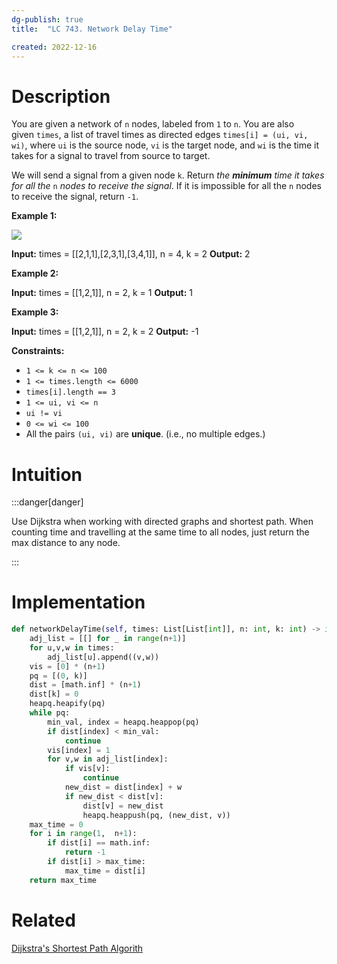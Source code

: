 ```yaml
---
dg-publish: true
title:  "LC 743. Network Delay Time"

created: 2022-12-16
---
```



# Description
You are given a network of `n` nodes, labeled from `1` to `n`. You are also given `times`, a list of travel times as directed edges `times[i] = (ui, vi, wi)`, where `ui` is the source node, `vi` is the target node, and `wi` is the time it takes for a signal to travel from source to target.

We will send a signal from a given node `k`. Return _the **minimum** time it takes for all the_ `n` _nodes to receive the signal_. If it is impossible for all the `n` nodes to receive the signal, return `-1`.

**Example 1:**

![](https://assets.leetcode.com/uploads/2019/05/23/931_example_1.png)

**Input:** times = [[2,1,1],[2,3,1],[3,4,1]], n = 4, k = 2
**Output:** 2

**Example 2:**

**Input:** times = [[1,2,1]], n = 2, k = 1
**Output:** 1

**Example 3:**

**Input:** times = [[1,2,1]], n = 2, k = 2
**Output:** -1

**Constraints:**

-   `1 <= k <= n <= 100`
-   `1 <= times.length <= 6000`
-   `times[i].length == 3`
-   `1 <= ui, vi <= n`
-   `ui != vi`
-   `0 <= wi <= 100`
-   All the pairs `(ui, vi)` are **unique**. (i.e., no multiple edges.)

# Intuition

:::danger[danger] 

Use Dijkstra when working with directed graphs and shortest path. When counting time and travelling at the same time to all nodes, just return the max distance to any node.

:::

# Implementation
```python
def networkDelayTime(self, times: List[List[int]], n: int, k: int) -> int:
	adj_list = [[] for _ in range(n+1)]
	for u,v,w in times:
		adj_list[u].append((v,w))
	vis = [0] * (n+1)
	pq = [(0, k)]
	dist = [math.inf] * (n+1)
	dist[k] = 0
	heapq.heapify(pq)
	while pq:
		min_val, index = heapq.heappop(pq)
		if dist[index] < min_val:
			continue
		vis[index] = 1
		for v,w in adj_list[index]:
			if vis[v]:
				continue
			new_dist = dist[index] + w
			if new_dist < dist[v]:
				dist[v] = new_dist
				heapq.heappush(pq, (new_dist, v))
	max_time = 0
	for i in range(1,  n+1):
		if dist[i] == math.inf:
			return -1
		if dist[i] > max_time:
			max_time = dist[i]
	return max_time
```

# Related
[Dijkstra's Shortest Path Algorith](</docs/Algorithms/Graphs/Dijkstra's Shortest Path Algorithm.md>)